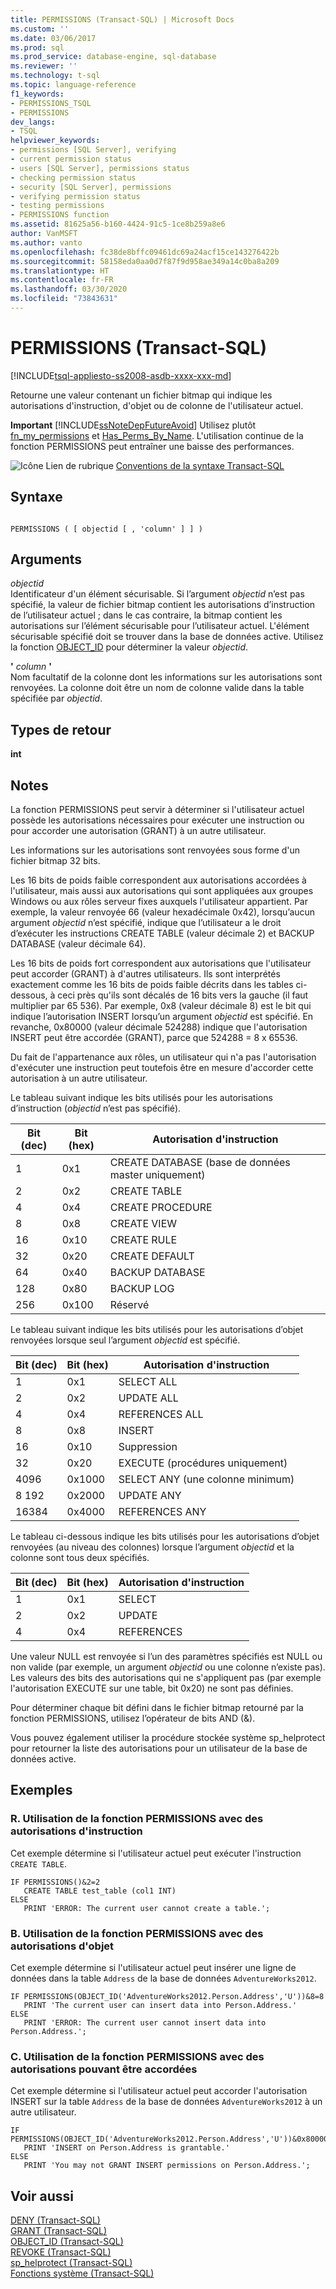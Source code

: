 ```yaml
---
title: PERMISSIONS (Transact-SQL) | Microsoft Docs
ms.custom: ''
ms.date: 03/06/2017
ms.prod: sql
ms.prod_service: database-engine, sql-database
ms.reviewer: ''
ms.technology: t-sql
ms.topic: language-reference
f1_keywords:
- PERMISSIONS_TSQL
- PERMISSIONS
dev_langs:
- TSQL
helpviewer_keywords:
- permissions [SQL Server], verifying
- current permission status
- users [SQL Server], permissions status
- checking permission status
- security [SQL Server], permissions
- verifying permission status
- testing permissions
- PERMISSIONS function
ms.assetid: 81625a56-b160-4424-91c5-1ce8b259a8e6
author: VanMSFT
ms.author: vanto
ms.openlocfilehash: fc38de8bffc09461dc69a24acf15ce143276422b
ms.sourcegitcommit: 58158eda0aa0d7f87f9d958ae349a14c0ba8a209
ms.translationtype: HT
ms.contentlocale: fr-FR
ms.lasthandoff: 03/30/2020
ms.locfileid: "73843631"
---
```

# <a name="permissions-transact-sql"></a>PERMISSIONS (Transact-SQL)
[!INCLUDE[tsql-appliesto-ss2008-asdb-xxxx-xxx-md](../../includes/tsql-appliesto-ss2008-asdb-xxxx-xxx-md.md)]

  Retourne une valeur contenant un fichier bitmap qui indique les autorisations d'instruction, d'objet ou de colonne de l'utilisateur actuel.  
  
 **Important** [!INCLUDE[ssNoteDepFutureAvoid](../../includes/ssnotedepfutureavoid-md.md)] Utilisez plutôt [fn_my_permissions](../../relational-databases/system-functions/sys-fn-my-permissions-transact-sql.md) et [Has_Perms_By_Name](../../t-sql/functions/has-perms-by-name-transact-sql.md). L'utilisation continue de la fonction PERMISSIONS peut entraîner une baisse des performances.  
  
 ![Icône Lien de rubrique](../../database-engine/configure-windows/media/topic-link.gif "Icône du lien de rubrique") [Conventions de la syntaxe Transact-SQL](../../t-sql/language-elements/transact-sql-syntax-conventions-transact-sql.md)  
  
## <a name="syntax"></a>Syntaxe  
  
```  
  
PERMISSIONS ( [ objectid [ , 'column' ] ] )  
```  
  
## <a name="arguments"></a>Arguments  
 *objectid*  
 Identificateur d'un élément sécurisable. Si l’argument *objectid* n’est pas spécifié, la valeur de fichier bitmap contient les autorisations d’instruction de l’utilisateur actuel ; dans le cas contraire, la bitmap contient les autorisations sur l’élément sécurisable pour l’utilisateur actuel. L'élément sécurisable spécifié doit se trouver dans la base de données active. Utilisez la fonction [OBJECT_ID](../../t-sql/functions/object-id-transact-sql.md) pour déterminer la valeur *objectid*.  
  
 **'** *column* **'**  
 Nom facultatif de la colonne dont les informations sur les autorisations sont renvoyées. La colonne doit être un nom de colonne valide dans la table spécifiée par *objectid*.  
  
## <a name="return-types"></a>Types de retour  
 **int**  
  
## <a name="remarks"></a>Notes  
 La fonction PERMISSIONS peut servir à déterminer si l'utilisateur actuel possède les autorisations nécessaires pour exécuter une instruction ou pour accorder une autorisation (GRANT) à un autre utilisateur.  
  
 Les informations sur les autorisations sont renvoyées sous forme d'un fichier bitmap 32 bits.  
  
 Les 16 bits de poids faible correspondent aux autorisations accordées à l'utilisateur, mais aussi aux autorisations qui sont appliquées aux groupes Windows ou aux rôles serveur fixes auxquels l'utilisateur appartient. Par exemple, la valeur renvoyée 66 (valeur hexadécimale 0x42), lorsqu’aucun argument *objectid* n’est spécifié, indique que l’utilisateur a le droit d’exécuter les instructions CREATE TABLE (valeur décimale 2) et BACKUP DATABASE (valeur décimale 64).  
  
 Les 16 bits de poids fort correspondent aux autorisations que l'utilisateur peut accorder (GRANT) à d'autres utilisateurs. Ils sont interprétés exactement comme les 16 bits de poids faible décrits dans les tables ci-dessous, à ceci près qu'ils sont décalés de 16 bits vers la gauche (il faut multiplier par 65 536). Par exemple, 0x8 (valeur décimale 8) est le bit qui indique l’autorisation INSERT lorsqu’un argument *objectid* est spécifié. En revanche, 0x80000 (valeur décimale 524288) indique que l'autorisation INSERT peut être accordée (GRANT), parce que 524288 = 8 x 65536.  
  
 Du fait de l'appartenance aux rôles, un utilisateur qui n'a pas l'autorisation d'exécuter une instruction peut toutefois être en mesure d'accorder cette autorisation à un autre utilisateur.  
  
 Le tableau suivant indique les bits utilisés pour les autorisations d’instruction (*objectid* n’est pas spécifié).  
  
|Bit (dec)|Bit (hex)|Autorisation d'instruction|  
|-----------------|-----------------|--------------------------|  
|1|0x1|CREATE DATABASE (base de données master uniquement)|  
|2|0x2|CREATE TABLE|  
|4|0x4|CREATE PROCEDURE|  
|8|0x8|CREATE VIEW|  
|16|0x10|CREATE RULE|  
|32|0x20|CREATE DEFAULT|  
|64|0x40|BACKUP DATABASE|  
|128|0x80|BACKUP LOG|  
|256|0x100|Réservé|  
  
 Le tableau suivant indique les bits utilisés pour les autorisations d’objet renvoyées lorsque seul l’argument *objectid* est spécifié.  
  
|Bit (dec)|Bit (hex)|Autorisation d'instruction|  
|-----------------|-----------------|--------------------------|  
|1|0x1|SELECT ALL|  
|2|0x2|UPDATE ALL|  
|4|0x4|REFERENCES ALL|  
|8|0x8|INSERT|  
|16|0x10|Suppression|  
|32|0x20|EXECUTE (procédures uniquement)|  
|4096|0x1000|SELECT ANY (une colonne minimum)|  
|8 192|0x2000|UPDATE ANY|  
|16384|0x4000|REFERENCES ANY|  
  
 Le tableau ci-dessous indique les bits utilisés pour les autorisations d’objet renvoyées (au niveau des colonnes) lorsque l’argument *objectid* et la colonne sont tous deux spécifiés.  
  
|Bit (dec)|Bit (hex)|Autorisation d'instruction|  
|-----------------|-----------------|--------------------------|  
|1|0x1|SELECT|  
|2|0x2|UPDATE|  
|4|0x4|REFERENCES|  
  
 Une valeur NULL est renvoyée si l’un des paramètres spécifiés est NULL ou non valide (par exemple, un argument *objectid* ou une colonne n’existe pas). Les valeurs des bits des autorisations qui ne s'appliquent pas (par exemple l'autorisation EXECUTE sur une table, bit 0x20) ne sont pas définies.  
  
 Pour déterminer chaque bit défini dans le fichier bitmap retourné par la fonction PERMISSIONS, utilisez l’opérateur de bits AND (&).  
  
 Vous pouvez également utiliser la procédure stockée système sp_helprotect pour retourner la liste des autorisations pour un utilisateur de la base de données active.  
  
## <a name="examples"></a>Exemples  
  
### <a name="a-using-the-permissions-function-with-statement-permissions"></a>R. Utilisation de la fonction PERMISSIONS avec des autorisations d'instruction  
 Cet exemple détermine si l'utilisateur actuel peut exécuter l'instruction `CREATE TABLE`.  
  
```  
IF PERMISSIONS()&2=2  
   CREATE TABLE test_table (col1 INT)  
ELSE  
   PRINT 'ERROR: The current user cannot create a table.';  
```  
  
### <a name="b-using-the-permissions-function-with-object-permissions"></a>B. Utilisation de la fonction PERMISSIONS avec des autorisations d'objet  
 Cet exemple détermine si l'utilisateur actuel peut insérer une ligne de données dans la table `Address` de la base de données `AdventureWorks2012`.  
  
```  
IF PERMISSIONS(OBJECT_ID('AdventureWorks2012.Person.Address','U'))&8=8   
   PRINT 'The current user can insert data into Person.Address.'  
ELSE  
   PRINT 'ERROR: The current user cannot insert data into Person.Address.';  
```  
  
### <a name="c-using-the-permissions-function-with-grantable-permissions"></a>C. Utilisation de la fonction PERMISSIONS avec des autorisations pouvant être accordées  
 Cet exemple détermine si l'utilisateur actuel peut accorder l'autorisation INSERT sur la table `Address` de la base de données `AdventureWorks2012` à un autre utilisateur.  
  
```  
IF PERMISSIONS(OBJECT_ID('AdventureWorks2012.Person.Address','U'))&0x80000=0x80000  
   PRINT 'INSERT on Person.Address is grantable.'  
ELSE  
   PRINT 'You may not GRANT INSERT permissions on Person.Address.';  
```  
  
## <a name="see-also"></a>Voir aussi  
 [DENY &#40;Transact-SQL&#41;](../../t-sql/statements/deny-transact-sql.md)   
 [GRANT &#40;Transact-SQL&#41;](../../t-sql/statements/grant-transact-sql.md)   
 [OBJECT_ID &#40;Transact-SQL&#41;](../../t-sql/functions/object-id-transact-sql.md)   
 [REVOKE &#40;Transact-SQL&#41;](../../t-sql/statements/revoke-transact-sql.md)   
 [sp_helprotect &#40;Transact-SQL&#41;](../../relational-databases/system-stored-procedures/sp-helprotect-transact-sql.md)   
 [Fonctions système &#40;Transact-SQL&#41;](../../relational-databases/system-functions/system-functions-category-transact-sql.md)  
  
  
